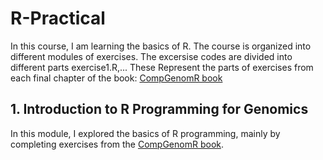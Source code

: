 # R-Practical

In this course, I am learning the basics of R. The course is organized into different modules of exercises.
The excersise codes are divided into different parts exercise1.R,...
These Represent the parts of exercises from each final chapter of the book: [CompGenomR book](https://compgenomr.github.io/book/exercises.html)

## 1. Introduction to R Programming for Genomics

In this module, I explored the basics of R programming, mainly by completing exercises from the [CompGenomR book](https://compgenomr.github.io/book/exercises.html).

